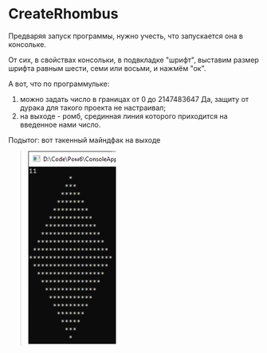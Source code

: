 # CreateRhombus
Предваряя запуск программы, нужно учесть, что запускается она в консольке. 

От сих, в свойствах консольки, в подвкладке "шрифт", выставим размер шрифта равным шести, семи или восьми, и нажмём "ок".

А вот, что по программульке: 
1. можно задать число в границах от 0 до 2147483647 Да, защиту от дурака для такого проекта не настраивал;
2. на выходе - ромб, срединная линия которого приходится на введенное нами число.

Подытог: вот такенный майндфак на выходе 
>![](ConsoleApplication1/Program_Output.png)
